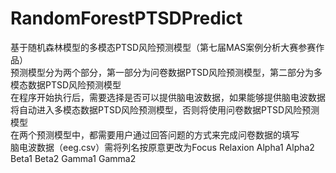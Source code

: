 # RandomForestPTSDPredict
基于随机森林模型的多模态PTSD风险预测模型（第七届MAS案例分析大赛参赛作品）  
预测模型分为两个部分，第一部分为问卷数据PTSD风险预测模型，第二部分为多模态数据PTSD风险预测模型  
在程序开始执行后，需要选择是否可以提供脑电波数据，如果能够提供脑电波数据将自动进入多模态数据PTSD风险预测模型，否则将使用问卷数据PTSD风险预测模型  
在两个预测模型中，都需要用户通过回答问题的方式来完成问卷数据的填写  
脑电波数据（eeg.csv）需将列名按原意更改为Focus Relaxion Alpha1 Alpha2 Beta1 Beta2 Gamma1 Gamma2
